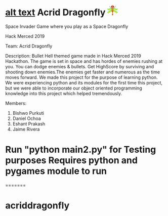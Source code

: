 #  [alt text](https://github.com/bpurkuti/Acrid-Dragonfly/blob/master/up1.png) Acrid Dragonfly ![alt text](https://github.com/bpurkuti/Acrid-Dragonfly/blob/master/up1.png)

Space Invader Game where you play as a Space Dragonfly

Hack Merced 2019  

Team: Acrid Dragonfly  

Description: Bullet Hell themed game made in Hack Merced 2019 Hackathon. The game is set in space and has hordes of enemies rushing at you. You can dodge enemies & bullets. Get HighScore by surviving and shooting down enemies.The enemies get faster and numerous as the time moves forward.
We made this project for the purpose of learning python. We were experiencing python and its modules for the first time this project, but we were able to incorporate our object
oriented programming knowledge into this project which helped tremendously.



Members: 
1. Bishwo Purkuti
2. Daniel Ochoa
3. Eshant Prakash
4. Jaime Rivera

Run "python main2.py" for Testing purposes
Requires python and pygames module to run
=======
=======
# acriddragonfly
